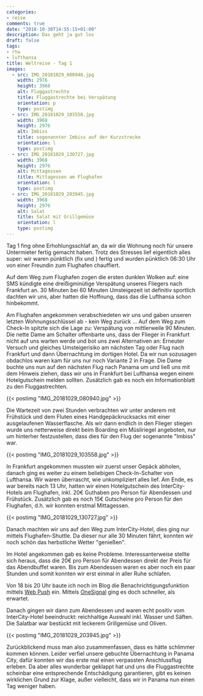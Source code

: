 ```yaml
---
categories:
- reise
comments: true
date: "2018-10-30T14:55:15+01:00"
description: Das geht ja gut los
draft: false
tags:
- rtw
- lufthansa
title: Weltreise - Tag 1
images:
  - src: IMG_20181029_080940.jpg
    width: 2976
    height: 3968
    alt: Fluggastrechte
    title: Fluggastrechte bei Verspätung
    orientation: p
    type: postimg
  - src: IMG_20181029_103558.jpg
    width: 3968
    height: 2976
    alt: Imbiss
    title: sogenannter Imbiss auf der Kurzstrecke
    orientation: l
    type: postimg
  - src: IMG_20181029_130727.jpg
    width: 3968
    height: 2976
    alt: Mittagessen
    title: Mittagessen am Flughafen
    orientation: l
    type: postimg
  - src: IMG_20181029_203945.jpg
    width: 3968
    height: 2976
    alt: Salat
    title: Salat mit Grillgemüse
    orientation: l
    type: postimg
---
```


Tag 1 fing ohne Erhohlungsschlaf an, da wir die Wohnung noch für unsere Untermieter fertig gemacht haben. Trotz des Stresses lief eigentlich alles super: wir waren pünktlich (fix und ) fertig und wurden pünktlich 06:30 Uhr von einer Freundin zum Flughafen chauffiert.

Auf dem Weg zum Flughafen zogen die ersten dunklen Wolken auf: eine SMS kündigte eine dreißigminütige Verspätung unseres Fliegers nach Frankfurt an. 30 Minuten bei 60 Minuten Umsteigezeit ist definitiv sportlich dachten wir uns, aber hatten die Hoffnung, dass das die Lufthansa schon hinbekommt.

Am Flughafen angekommen verabschiedeten wir uns und gaben unseren letzten Wohnungsschlüssel ab - kein Weg zurück ... Auf dem Weg zum Check-In spitzte sich die Lage zu: Verspätung von mittlerweile 90 Minuten. Die nette Dame am Schalter offenbarte uns, dass der Flieger in Frankfurt nicht auf uns warten werde und bot uns zwei Alternativen an: Erneuter Versuch und gleiches Umsteigerisiko am nächsten Tag oder Flug nach Frankfurt und dann Übernachtung im dortigen Hotel. Da wir nun sozusagen obdachlos waren kam für uns nur noch Variante 2 in Frage. Die Dame buchte uns nun auf den nächsten Flug nach Panama um und ließ uns mit dem Hinweis ziehen, dass wir uns in Frankfurt bei Lufthansa wegen einem Hotelgutschein melden sollten. Zusätzlich gab es noch ein Informationblatt zu den Fluggastrechten.

{{< postimg "IMG_20181029_080940.jpg" >}}

Die Wartezeit von zwei Stunden verbrachten wir unter anderem mit Frühstück und dem Fluten eines Handgepäckrucksacks mit einer ausgelaufenen Wasserflasche. Als wir dann endlich in den Flieger stiegen wurde uns netterweise direkt beim Boarding ein Müsliriegel angeboten, nur um hinterher festzustellen, dass dies für den Flug der sogenannte "Imbiss" war.

{{< postimg "IMG_20181029_103558.jpg" >}}

In Frankfurt angekommen mussten wir zuerst unser Gepäck abholen, danach ging es weiter zu einem beliebigen Check-In-Schalter von Lufthansa. Wir waren überrascht, wie unkompliziert alles lief. Am Ende, es war bereits nach 13 Uhr, hatten wir einen Hotelgutschein des InterCity-Hotels am Flughafen, inkl. 20€ Guthaben pro Person für Abendessen und Frühstück. Zusätzlich gab es noch 15€ Gutscheine pro Person für den Flughafen, d.h. wir konnten erstmal Mittagessen.

{{< postimg "IMG_20181029_130727.jpg" >}}

Danach machten wir uns auf den Weg zum InterCity-Hotel, dies ging nur mittels Flughafen-Shuttle. Da dieser nur alle 30 Minuten fährt, konnten wir noch schön das herbstliche Wetter "genießen". 

Im Hotel angekommen gab es keine Probleme. Interessanterweise stellte sich heraus, dass die 20€ pro Person für Abendessen direkt der Preis für das Abendbuffet waren. Bis zum Abendessen waren es aber noch ein paar Stunden und somit konnten wir erst einmal in aller Ruhe schlafen.

Von 18 bis 20 Uhr baute ich noch im Blog die Benachrichtigungsfunktion mittels [Web Push](https://developers.google.com/web/ilt/pwa/introduction-to-push-notifications) ein. Mittels [OneSignal](https://onesignal.com) ging es doch schneller, als erwartet.

Danach gingen wir dann zum Abendessen und waren echt positiv vom InterCity-Hotel beeindruckt: reichhaltige Auswahl inkl. Wasser und Säften. Die Salatbar war bestückt mit leckerem Grillgemüse und Oliven.

{{< postimg "IMG_20181029_203945.jpg" >}}

Zurückblickend muss man also zusammenfassen, dass es hätte schlimmer kommen können. Leider verfiel unsere gebuchte Übernachtung in Panama City, dafür konnten wir das erste mal einen verpassten Anschlussflug erleben. Da aber alles wunderbar geklappt hat und uns die Fluggastrechte scheinbar eine entsprechende Entschädigung garantieren, gibt es keinen wirklichen Grund zur Klage, außer vielleicht, dass wir in Panama nun einen Tag weniger haben.
